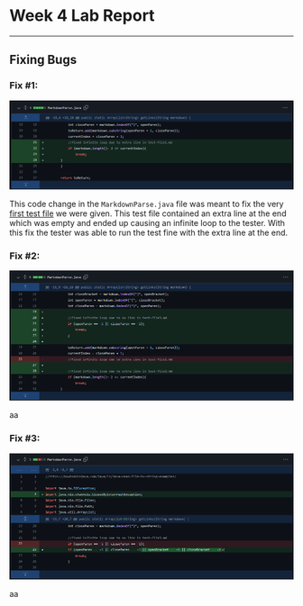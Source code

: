 # **Week 4 Lab Report**
___
## Fixing Bugs

### Fix #1:

![Code Change 1](bugfix1.png)

This code change in the `MarkdownParse.java` file was meant to fix the very [first test file](https://github.com/henrigy/markdown-parser/blame/main/test-file2.md) we were given. This test file contained an extra line at the end which was empty and ended up causing an infinite loop to the tester. With this fix the tester was able to run the test fine with the extra line at the end.

### Fix #2:

![Code Change 2](bugfix2.png)

aa

### Fix #3:

![Code Change 3](bugfix3.png)

aa